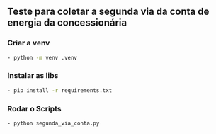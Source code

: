 ## Teste para coletar a segunda via da conta de energia da concessionária

### Criar a venv
````bash
- python -m venv .venv
````


### Instalar as libs
````bash
- pip install -r requirements.txt
````

### Rodar o Scripts
````bash
- python segunda_via_conta.py
````
